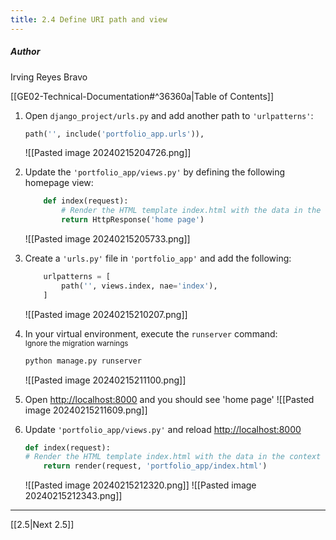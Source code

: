 ```yaml
---
title: 2.4 Define URI path and view
---
```

##### Author
Irving Reyes Bravo

[[GE02-Technical-Documentation#^36360a|Table of Contents]]

1.  Open `django_project/urls.py` and add another path to `'urlpatterns'`:
	   ```python
	   path('', include('portfolio_app.urls')),
	   ```
	   
	   ![[Pasted image 20240215204726.png]]
	   
2. Update the `'portfolio_app/views.py'` by defining the following homepage view:
	```python
		def index(request):
			# Render the HTML template index.html with the data in the context variable
			return HttpResponse('home page')
	```
	![[Pasted image 20240215205733.png]]
3. Create a `'urls.py'` file in `'portfolio_app'` and add the following:
   ```python
	   urlpatterns = [
		   path('', views.index, nae='index'),
	   ]
   ```
	   
   ![[Pasted image 20240215210207.png]]
	
4. In your virtual environment, execute the `runserver` command:  
   <sup>Ignore the migration warnings</sup>
   ```bash
   python manage.py runserver
   ```
   ![[Pasted image 20240215211100.png]]
   
5. Open [http://localhost:8000](http://localhost:8000) and you should see 'home page'
   ![[Pasted image 20240215211609.png]]
   
6. Update `'portfolio_app/views.py'` and reload [http://localhost:8000](http://localhost:8000)
   ```python
   def index(request):
   # Render the HTML template index.html with the data in the context variable
	   return render(request, 'portfolio_app/index.html')
   ```
   ![[Pasted image 20240215212320.png]]
   ![[Pasted image 20240215212343.png]]
***
[[2.5|Next 2.5]]